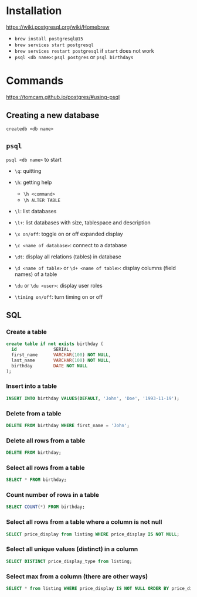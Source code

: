 # Installation

https://wiki.postgresql.org/wiki/Homebrew

- `brew install postgresql@15`
- `brew services start postgresql`
- `brew services restart postgresql` if `start` does not work
- `psql <db name>`: `psql postgres` or `psql birthdays`

# Commands

https://tomcam.github.io/postgres/#using-psql

## Creating a new database

`createdb <db name>`

## `psql`

`psql <db name>` to start

- `\q`: quitting
- `\h`: getting help
  - `\h <command>`
  - `\h ALTER TABLE`

- `\l`: list databases
- `\l+`: list databases with size, tablespace and description
- `\x on/off`: toggle on or off expanded display
- `\c <name of database>`: connect to a database
- `\dt`: display all relations (tables) in database
- `\d <name of table>` or `\d+ <name of table>`: display columns (field names) of a table
- `\du` or `\du <user>`: display user roles
- `\timing on/off`: turn timing on or off

## SQL

### Create a table

```SQL
create table if not exists birthday (
  id              SERIAL,
  first_name      VARCHAR(100) NOT NULL, 
  last_name       VARCHAR(100) NOT NULL,
  birthday        DATE NOT NULL
);
```

### Insert into a table

```SQL
INSERT INTO birthday VALUES(DEFAULT, 'John', 'Doe', '1993-11-19');
```

### Delete from a table

```SQL
DELETE FROM birthday WHERE first_name = 'John';
```

### Delete all rows from a table

```SQL
DELETE FROM birthday;
```

### Select all rows from a table

```SQL
SELECT * FROM birthday;
```

### Count number of rows in a table

```SQL
SELECT COUNT(*) FROM birthday;
```

### Select all rows from a table where a column is not null

```SQL
SELECT price_display from listing WHERE price_display IS NOT NULL;
```

### Select all unique values (distinct) in a column

```SQL
SELECT DISTINCT price_display_type from listing;
```

### Select max from a column (there are other ways)

```SQL
SELECT * from listing WHERE price_display IS NOT NULL ORDER BY price_display DESC LIMIT 1;
```

